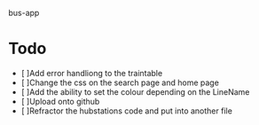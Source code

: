 bus-app


# Todo
- [ ]Add error handliong to the traintable
- [ ]Change the css on the search page and home page
- [ ]Add the ability to set the colour depending on the LineName
- [ ]Upload onto github
- [ ]Refractor the hubstations code and put into another file
